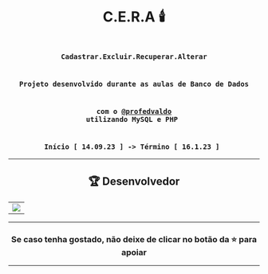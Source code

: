 # <p align="center"> C.E.R.A 🕯️</p> 

### <div align="center"><code> <strong>C</strong>adastrar.<strong>E</strong>xcluir.<strong>R</strong>ecuperar.<strong>A</strong>lterar </code></div>
### <div align="center"><code> Projeto desenvolvido durante as aulas de Banco de Dados </code></div>
### <div align="center"><code> com o <a href="https://github.com/profedvaldo">@profedvaldo</a> utilizando MySQL e PHP </code></div>
### <div align="center"><code> Início [ 14.09.23  ] -> Término [ 16.1.23 ] </code></div>
 

-------------------------------------------------------------------------------------------------------------------------------------------

## <p align="center"> 🏆 Desenvolvedor </p> 

<table align="center">
	<tr>
		<td>
            <a href="https://github.com/onlygr/spotify-clone/graphs/contributors">
              <img src="https://contrib.rocks/image?repo=onlygr/spotify-clone" />
            </a>
        </td>
	</tr>
</table>

----------------------------------------------------------

### <p align="center"> Se caso tenha gostado, não deixe de clicar no botão da ⭐ para apoiar </p>

----------------------------------------------------------

